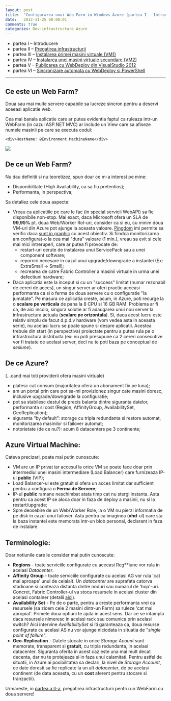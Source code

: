 ```yaml
---
layout: post
title:  "Configurarea unui Web Farm in Windows Azure (partea I - Introducere)"
date:   2012-11-25 00:00:01
comments: true
categories: Dev-infrastructure Azure
---
```


- partea I – Introducere
- partea II – [Pregatirea infrastructurii](http://lucian.maran.ro/2012/11/25/configurarea-unui-web-farm-in-windows-azure-partea-ii-pregatirea-infrastructurii/)
- partea III – [Instalarea primei masini virtuale (VM1)](http://lucian.maran.ro/2012/11/25/configurarea-unui-web-farm-in-windows-azure-partea-iii-instalarea-primei-vm/)
- partea IV – [Instalarea unei masini virtuale secundare (VM2)](http://lucian.maran.ro/2012/11/25/configurarea-unui-web-farm-in-windows-azure-partea-iv-instalarea-unei-masini-virtuale-secundare/)
- partea V – [Publicarea cu WebDeploy din VisualStudio 2012](http://lucian.maran.ro/2012/11/26/configurarea-unui-web-farm-in-windows-azure-partea-v-publicarea-cu-webdeploy-din-visualstudio-2012/)
- partea VI – [Sincronizare automata cu WebDeploy si PowerShell](http://lucian.maran.ro/2012/11/26/configurarea-unui-web-farm-in-windows-azure-partea-vi-sincronizarea-automata-cu-webdeploy-si-powershell/)

----------

## Ce este un Web Farm? ##

Doua sau mai multe servere capabile sa lucreze sincron pentru a deservi aceeasi aplicatie web.

Cea mai banala aplicatie care ar putea evidentia faptul ca ruleaza intr-un WebFarm (in cazul ASP.NET MVC) ar include un View care sa afiseze numele masinii pe care se executa codul:

    <div>HostName: @Environment.MachineName</div>

![](https://dl.dropboxusercontent.com/u/43065769/blog/images/2012/LoadBalanceDemo2.png)

## De ce un Web Farm? ##

Nu dau definitii si nu teoretizez, spun doar ce m-a interest pe mine:

- Disponibilitate (High Availability, ca sa fiu pretentios);
- Performanta, in perspectiva;

Sa detaliez cele doua aspecte:

- Vreau ca aplicatiile pe care le fac (in special servicii WebAPI) sa fie disponibile non-stop. Mai exact, daca Microsoft ofera un SLA de **99,95%** pt. doua  Web/Worker Rol-uri, consider ca si eu, cu minim doua VM-uri din Azure pot ajunge la aceasta valoare. [Pingdom](http://pingdom.com/) imi permite sa verific daca [sunt in graphic](http://api.idgenerator.net/) cu acest obiectiv. Si fiindca monitorizarea am configurat-o la cea mai "dura" valoare (1 min.), vreau sa evit si cele mai mici intreruperi, care ar putea fi provocate de:
	- restart-uri cerute de instalarea unui ServicePack sau a unei component software;
	- reporniri necesare in cazul unui upgrade/downgrade a instantei (Ex: ExtraSmall -> Small);
	- recrearea de catre Fabric Controller a masinii virtuale in urma unei defectiuni hardware;
- Daca aplicatia este la inceput si cu un "success" limitat (numar rezonabil de cereri de acces), un singur server ar oferi practic acceasi performanta ca si o ferma de doua servere cu o configuratie "la jumatate". Pe masura ce aplicatia creste, acum, in Azure, poti recurge la o **scalare pe verticala** de pana la 8 CPU si 16 GB RAM. Problema ar fi ca, de aici incolo, singura solutie ar fi adaugarea unui nou server la infrastructura actuala (**scalare pe orizontala**). Si, daca acest lucru este relativ simplu de facut d.p.d.v hardware (vom vedea asta in aceasta serie), nu acelasi lucru se poate spune si despre aplicatii. Acestea trebuie din start (in perspectiva) proiectate pentru a putea rula pe o infrastructura distribuita (ex: nu poti presupune ca 2 cereri consecutive vor fi tratate de acelasi server, deci nu te poti baza pe conceptual de *sesiune*).

## De ce Azure?  ##
(...cand mai toti providerii ofera masini virtuale)

- platesc cat consum (majoritatea ofera un abonament fix pe luna);
- am un portal prin care pot sa-mi provizionez singur cate masini doresc, inclusive upgrade/downgrade la configuratie;
- pot sa stabilesc destul de precis balanta dintre siguranta datelor, performanta si cost (Region, AffinityGroup, AvailabilitySet, GeoReplication);
- siguranta “by default”: storage cu tripla redundanta si restore automat, monitorizarea masinilor si failover automat;
- notorietate (de ce nu?): acum 8 datacenters pe 3 continente;

## Azure Virtual Machine: ##
Cateva precizari, poate mai putin cunoscute:

- VM are un IP privat iar accesul la orice VM se poate face doar prin intermediul unei masini intermediare (Load Balancer) care furnizeaza IP-ul **public** (VIP);
- Load Balancer-ul este gratuit si ofera un acces limitat dar sufficient pentru a configura o **Ferma de Servere**;
- IP-ul **public** ramane neschimbat atata timp cat nu stergi instanta.  Asta pentru ca acest IP se aloca doar in faza de deploy a masinii, nu si la restart/upgrade;
- Spre deosebire de un Web/Worker Role, la o VM nu pierzi informatia de pe disk in cazul unui failover. Asta pentru ca imaginea (**vhd**-ul) care sta la baza instantei este memorata intr-un blob personal, declarant in faza de instalare.

## Terminologie: ##
Doar notiunile care le consider mai putin cunoscute:

- **Regions** - toate serviciile configurate cu aceeasi Reg**iune vor rula in acelasi *Datacenter*.
- **Affinity Group** - toate serviciile configurate cu acelasi AG vor rula 'cat mai aproape' unul de celalalt.  Un *datacenter* are suprafata catorva stadioane si conteaza distanta dintre noduri sau numarul de 'hop'-uri. Concret, Fabric Controller-ul va stoca resursele in acelasi cluster din acelasi container (detalii [aici](http://social.technet.microsoft.com/wiki/contents/articles/7916.importance-of-windows-azure-affinity-groups.aspx)).
- **Availability Set** - Pe de o parte, pentru a creste performanta vrei ca resursele (sa zicem cele 2 masini dintr-un Farm) sa ruleze 'cat mai apropiat'. Primele doua optiuni te ajuta in acest sens. Dar ce se intampla daca resursele nimeresc in acelasi rack sau comunica prin acelasi switch? Aici intervine *AvailabilitySet* si iti garanteaza ca, doua resurse configurate cu acelasi AS nu vor ajunge niciodata in situatia de "*single point of failure*".
- **Geo-Replication** - Datele stocate in orice *Storage Acount* sunt memorate, transparent si **gratuit**, cu tripla redundanta, in acelasi datacenter. Siguranta oferita in acest caz este una mai mult decat decenta, dar nu te protejeaza si in faza unui calamitati. Pentru astfel de situatii, in Azure ai posibilitatea sa declari, la nivel de *Storage Account*, ce date doresti sa fie replicate la un alt *datacenter*, de pe acelasi continent (de data aceasta, cu un **cost** aferent pentru stocare si tranzactii).

Urmareste, in [partea a II-a](http://lucian.maran.ro/2012/11/25/configurarea-unui-web-farm-in-windows-azure-partea-ii-pregatirea-infrastructurii/), pregatirea infrastructurii pentru un WebFarm cu doua servere!